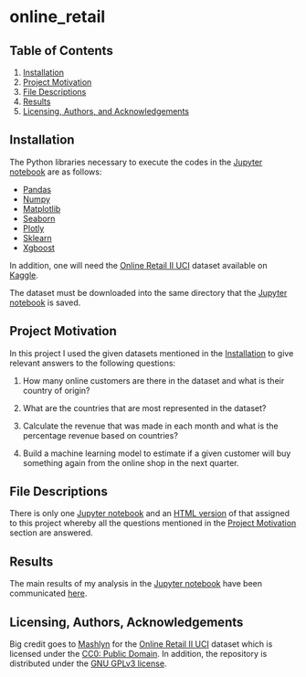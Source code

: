 # online_retail

## Table of Contents

1. [Installation](#installation)
2. [Project Motivation](#motivation)
3. [File Descriptions](#files)
4. [Results](#results)
5. [Licensing, Authors, and Acknowledgements](#licensing)

## Installation <a name="installation"></a>
The Python libraries necessary to execute the codes in the [Jupyter notebook](https://github.com/evansdoe/online_retail/blob/main/online_retail.ipynb) are
as follows:
* [Pandas](https://pandas.pydata.org/)
* [Numpy](https://numpy.org/)
* [Matplotlib](https://matplotlib.org/stable/index.html)
* [Seaborn](https://seaborn.pydata.org/)
* [Plotly](https://plotly.com/python/)
* [Sklearn](https://sklearn.org/)
* [Xgboost](https://xgboost.readthedocs.io/en/latest/python/python_intro.html)


In addition, one will need the [Online Retail II UCI](https://www.kaggle.com/mashlyn/online-retail-ii-uci/download) dataset available on [Kaggle](www.kaggle.com).

The dataset must be downloaded into the same directory that the [Jupyter notebook](https://github.com/evansdoe/online_retail/blob/main/online_retail.ipynb) is saved.

## Project Motivation<a name="motivation"></a>
In this project I used the given datasets mentioned in the [Installation](#installation)
to give relevant answers to the following questions:

1. How many online customers are there in the dataset and what is their country of origin?

2. What are the countries that are most represented in the dataset?

3. Calculate the revenue that was made in each month and what is the percentage revenue based on countries?

4. Build a machine learning model to estimate if a given customer will buy something again from the online shop in the next quarter.

## File Descriptions <a name="files"></a>

There is only one [Jupyter notebook](https://github.com/evansdoe/online_retail/blob/main/online_retail.ipynb) and an [HTML version](https://github.com/evansdoe/online_retail/blob/main/online_retail.html) of that assigned to this project whereby all the questions mentioned in the [Project Motivation](#motivation) section are answered.

## Results<a name="results"></a>

The main results of my analysis in the [Jupyter notebook](https://github.com/evansdoe/online_retail/blob/main/online_retail.ipynb) have been communicated <a href="https://towardsdatascience.com/using-machine-learning-to-predict-customers-next-purchase-day-7895ad49b4db#5b02-599e9165c953" target="_blank">here</a>.

## Licensing, Authors, Acknowledgements<a name="licensing"></a>

Big credit goes to [Mashlyn](https://www.kaggle.com/mashlyn) for the [Online Retail II UCI](https://www.kaggle.com/mashlyn/online-retail-ii-uci/download) dataset which is licensed under the [CC0: Public Domain](https://creativecommons.org/publicdomain/zero/1.0/). In addition, the repository is distributed under the [GNU GPLv3 license](https://github.com/evansdoe/stackoverflow_2020_survey/blob/main/LICENSE).
